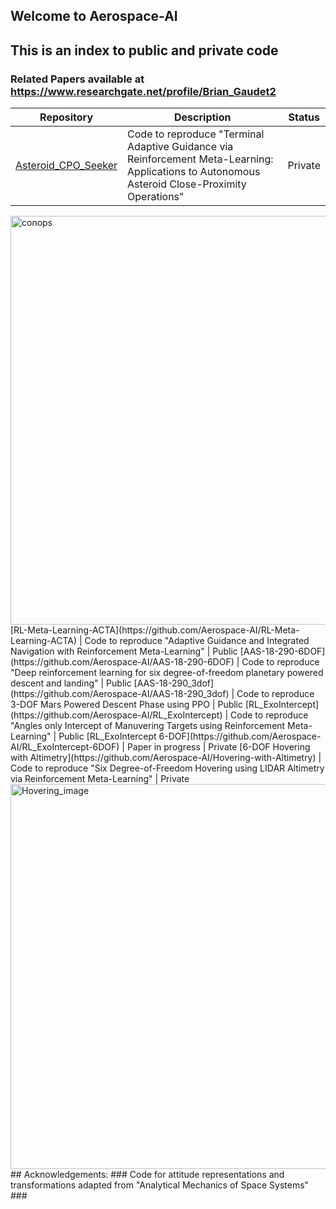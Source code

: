 ## Welcome to Aerospace-AI

## This is an index to public and private code

### Related Papers available at https://www.researchgate.net/profile/Brian_Gaudet2

Repository | Description | Status
------------ | ------------- | -------------
[Asteroid_CPO_Seeker](https://github.com/Aerospace-AI/Asteroid_CPO_seeker) | Code to reproduce "Terminal Adaptive Guidance via Reinforcement Meta-Learning: Applications to Autonomous Asteroid Close-Proximity Operations" | Private
<img width="654" alt="conops" src="https://user-images.githubusercontent.com/25127414/88941910-6f940b80-d23e-11ea-99a1-08211242f5d1.png">
[RL-Meta-Learning-ACTA](https://github.com/Aerospace-AI/RL-Meta-Learning-ACTA) | Code to reproduce "Adaptive Guidance and Integrated Navigation with Reinforcement Meta-Learning" | Public
[AAS-18-290-6DOF](https://github.com/Aerospace-AI/AAS-18-290-6DOF) | Code to reproduce "Deep reinforcement learning for six degree-of-freedom planetary powered descent and landing" | Public
[AAS-18-290_3dof](https://github.com/Aerospace-AI/AAS-18-290_3dof) | Code to reproduce 3-DOF Mars Powered Descent Phase using PPO | Public
[RL_ExoIntercept](https://github.com/Aerospace-AI/RL_ExoIntercept) | Code to reproduce "Angles only Intercept of Manuvering Targets using Reinforcement Meta-Learning" | Public
[RL_ExoIntercept 6-DOF](https://github.com/Aerospace-AI/RL_ExoIntercept-6DOF) | Paper in progress | Private
[6-DOF Hovering with Altimetry](https://github.com/Aerospace-AI/Hovering-with-Altimetry) | Code to reproduce "Six Degree-of-Freedom Hovering using LIDAR Altimetry via Reinforcement Meta-Learning"  |  Private
<img width="616" alt="Hovering_image" src="https://user-images.githubusercontent.com/25127414/88942387-0c56a900-d23f-11ea-9e6e-876b38f2d3ec.png">
## Acknowledgements:
### Code for attitude representations and transformations adapted from "Analytical Mechanics of Space Systems"
### 


